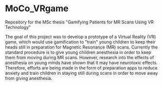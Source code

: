 # MoCo_VRgame
Repository for the MSc thesis "Gamifying Patients for MR Scans Using VR Technology"

The goal of this project was to develop a prototype of a Virtual Reality (VR)
game, which would use gamification to "train" young children to keep their
heads still in preparation for Magnetic Resonance (MR) scans. Currently the
standard procedure is to give young children anesthesia in order to keep them
from moving during MR scans. However, research into the effects of anesthesia
on young minds have shown that it may have neurotoxic effects. Therefore,
efforts are being made in the form of preparation apps to reduce anxiety and
train children in staying still during scans in order to move away from giving
anesthesia.
